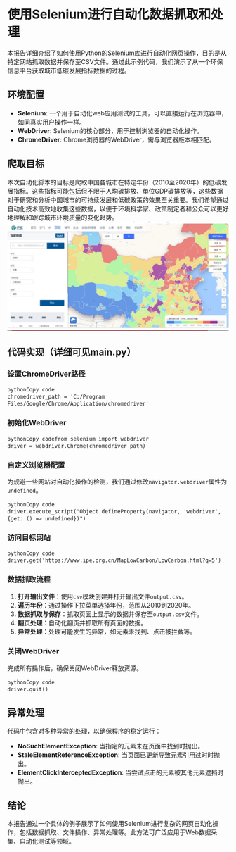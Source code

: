 # 

# 使用Selenium进行自动化数据抓取和处理

本报告详细介绍了如何使用Python的Selenium库进行自动化网页操作，目的是从特定网站抓取数据并保存至CSV文件。通过此示例代码，我们演示了从一个环保信息平台获取城市低碳发展指标数据的过程。

## 环境配置

- **Selenium**: 一个用于自动化web应用测试的工具，可以直接运行在浏览器中，如同真实用户操作一样。
- **WebDriver**: Selenium的核心部分，用于控制浏览器的自动化操作。
- **ChromeDriver**: Chrome浏览器的WebDriver，需与浏览器版本相匹配。

## 爬取目标

本次自动化脚本的目标是爬取中国各城市在特定年份（2010至2020年）的低碳发展指标。这些指标可能包括但不限于人均碳排放、单位GDP碳排放等，这些数据对于研究和分析中国城市的可持续发展和低碳政策的效果至关重要。我们希望通过自动化技术高效地收集这些数据，以便于环境科学家、政策制定者和公众可以更好地理解和跟踪城市环境质量的变化趋势。
<img src="https://github.com/Zhang-Yexun/mypic/blob/main/20240222170346.jpg" style="zoom: 75%;">

## 代码实现（详细可见main.py）

### 设置ChromeDriver路径

```
pythonCopy code
chromedriver_path = 'C:/Program Files/Google/Chrome/Application/chromedriver'
```

### 初始化WebDriver

```
pythonCopy codefrom selenium import webdriver
driver = webdriver.Chrome(chromedriver_path)
```

### 自定义浏览器配置

为规避一些网站对自动化操作的检测，我们通过修改`navigator.webdriver`属性为`undefined`。

```
pythonCopy code
driver.execute_script("Object.defineProperty(navigator, 'webdriver', {get: () => undefined})")
```

### 访问目标网站

```
pythonCopy code
driver.get('https://www.ipe.org.cn/MapLowCarbon/LowCarbon.html?q=5')
```

### 数据抓取流程

1. **打开输出文件**：使用`csv`模块创建并打开输出文件`output.csv`。
2. **遍历年份**：通过操作下拉菜单选择年份，范围从2010到2020年。
3. **数据抓取与保存**：抓取页面上显示的数据并保存至`output.csv`文件。
4. **翻页处理**：自动化翻页并抓取所有页面的数据。
5. **异常处理**：处理可能发生的异常，如元素未找到、点击被拦截等。

### 关闭WebDriver

完成所有操作后，确保关闭WebDriver释放资源。

```
pythonCopy code
driver.quit()
```

## 异常处理

代码中包含对多种异常的处理，以确保程序的稳定运行：

- **NoSuchElementException**: 当指定的元素未在页面中找到时抛出。
- **StaleElementReferenceException**: 当页面已更新导致元素引用过时时抛出。
- **ElementClickInterceptedException**: 当尝试点击的元素被其他元素遮挡时抛出。

## 结论

本报告通过一个具体的例子展示了如何使用Selenium进行复杂的网页自动化操作，包括数据抓取、文件操作、异常处理等。此方法可广泛应用于Web数据采集、自动化测试等领域。

